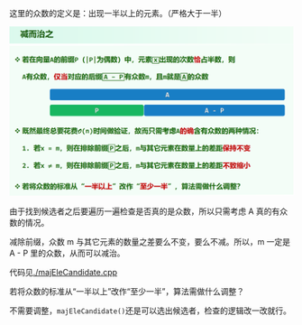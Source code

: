 这里的众数的定义是：出现一半以上的元素。（严格大于一半）

![img](img/1.png)

由于找到候选者之后要遍历一遍检查是否真的是众数，所以只需考虑 A 真的有众数的情况。

减除前缀，众数 m 与其它元素的数量之差要么不变，要么不减。所以，m 一定是 A - P 里的众数，从而可以减治。

代码见[./majEleCandidate.cpp](./majEleCandidate.cpp)

若将众数的标准从“一半以上”改作“至少一半”，算法需做什么调整？

不需要调整，`majEleCandidate()`还是可以选出候选者，检查的逻辑改一改就行。